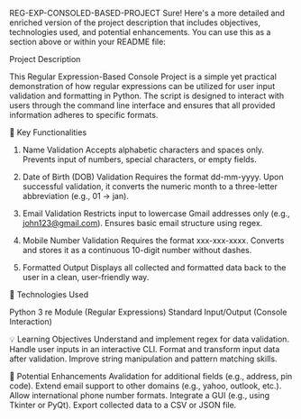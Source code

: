  REG-EXP-CONSOLED-BASED-PROJECT
Sure! Here's a more detailed and enriched version of the project description that includes objectives, technologies used, and potential enhancements. You can use this as a section above or within your README file:

Project Description

This Regular Expression-Based Console Project is a simple yet practical demonstration of how regular expressions can be utilized for user input validation and formatting in Python. The script is designed to interact with users through the command line interface and ensures that all provided information adheres to specific formats.

 🧠 Key Functionalities

1. Name Validation
   Accepts alphabetic characters and spaces only.
    Prevents input of numbers, special characters, or empty fields.

2. Date of Birth (DOB) Validation
   Requires the format dd-mm-yyyy.
    Upon successful validation, it converts the numeric month to a three-letter abbreviation (e.g., 01 → jan).

3. Email Validation
    Restricts input to lowercase Gmail addresses only (e.g., john123@gmail.com).
    Ensures basic email structure using regex.

4. Mobile Number Validation
    Requires the format xxx-xxx-xxxx.
    Converts and stores it as a continuous 10-digit number without dashes.

5. Formatted Output
   Displays all collected and formatted data back to the user in a clean, user-friendly way.

 🔧 Technologies Used

Python 3
re Module (Regular Expressions)
Standard Input/Output (Console Interaction)

💡 Learning Objectives
 Understand and implement regex for data validation.
 Handle user inputs in an interactive CLI.
 Format and transform input data after validation.
 Improve string manipulation and pattern matching skills.

 🚀 Potential Enhancements
 Avalidation for additional fields (e.g., address, pin code).
 Extend email support to other domains (e.g., yahoo, outlook, etc.).
 Allow international phone number formats.
 Integrate a GUI (e.g., using Tkinter or PyQt).
 Export collected data to a CSV or JSON file.

